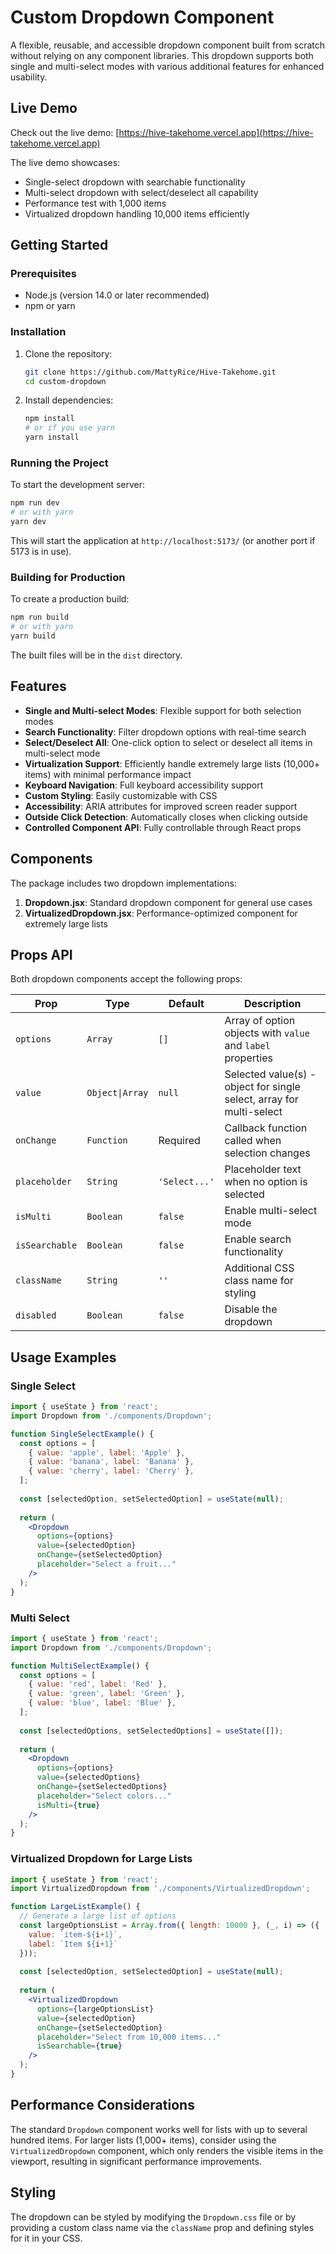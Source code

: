 # Custom Dropdown Component

A flexible, reusable, and accessible dropdown component built from scratch without relying on any component libraries. This dropdown supports both single and multi-select modes with various additional features for enhanced usability.

## Live Demo

Check out the live demo: [https://hive-takehome.vercel.app](https://hive-takehome.vercel.app)

The live demo showcases:
- Single-select dropdown with searchable functionality
- Multi-select dropdown with select/deselect all capability
- Performance test with 1,000 items
- Virtualized dropdown handling 10,000 items efficiently

## Getting Started

### Prerequisites

- Node.js (version 14.0 or later recommended)
- npm or yarn

### Installation

1. Clone the repository:
   ```bash
   git clone https://github.com/MattyRice/Hive-Takehome.git
   cd custom-dropdown
   ```

2. Install dependencies:
   ```bash
   npm install
   # or if you use yarn
   yarn install
   ```

### Running the Project

To start the development server:
```bash
npm run dev
# or with yarn
yarn dev
```

This will start the application at `http://localhost:5173/` (or another port if 5173 is in use).

### Building for Production

To create a production build:
```bash
npm run build
# or with yarn
yarn build
```

The built files will be in the `dist` directory.

## Features

- **Single and Multi-select Modes**: Flexible support for both selection modes
- **Search Functionality**: Filter dropdown options with real-time search
- **Select/Deselect All**: One-click option to select or deselect all items in multi-select mode
- **Virtualization Support**: Efficiently handle extremely large lists (10,000+ items) with minimal performance impact
- **Keyboard Navigation**: Full keyboard accessibility support
- **Custom Styling**: Easily customizable with CSS
- **Accessibility**: ARIA attributes for improved screen reader support
- **Outside Click Detection**: Automatically closes when clicking outside
- **Controlled Component API**: Fully controllable through React props

## Components

The package includes two dropdown implementations:

1. **Dropdown.jsx**: Standard dropdown component for general use cases
2. **VirtualizedDropdown.jsx**: Performance-optimized component for extremely large lists

## Props API

Both dropdown components accept the following props:

| Prop | Type | Default | Description |
|------|------|---------|-------------|
| `options` | `Array` | `[]` | Array of option objects with `value` and `label` properties |
| `value` | `Object\|Array` | `null` | Selected value(s) - object for single select, array for multi-select |
| `onChange` | `Function` | Required | Callback function called when selection changes |
| `placeholder` | `String` | `'Select...'` | Placeholder text when no option is selected |
| `isMulti` | `Boolean` | `false` | Enable multi-select mode |
| `isSearchable` | `Boolean` | `false` | Enable search functionality |
| `className` | `String` | `''` | Additional CSS class name for styling |
| `disabled` | `Boolean` | `false` | Disable the dropdown |

## Usage Examples

### Single Select

```jsx
import { useState } from 'react';
import Dropdown from './components/Dropdown';

function SingleSelectExample() {
  const options = [
    { value: 'apple', label: 'Apple' },
    { value: 'banana', label: 'Banana' },
    { value: 'cherry', label: 'Cherry' },
  ];
  
  const [selectedOption, setSelectedOption] = useState(null);
  
  return (
    <Dropdown
      options={options}
      value={selectedOption}
      onChange={setSelectedOption}
      placeholder="Select a fruit..."
    />
  );
}
```

### Multi Select

```jsx
import { useState } from 'react';
import Dropdown from './components/Dropdown';

function MultiSelectExample() {
  const options = [
    { value: 'red', label: 'Red' },
    { value: 'green', label: 'Green' },
    { value: 'blue', label: 'Blue' },
  ];
  
  const [selectedOptions, setSelectedOptions] = useState([]);
  
  return (
    <Dropdown
      options={options}
      value={selectedOptions}
      onChange={setSelectedOptions}
      placeholder="Select colors..."
      isMulti={true}
    />
  );
}
```

### Virtualized Dropdown for Large Lists

```jsx
import { useState } from 'react';
import VirtualizedDropdown from './components/VirtualizedDropdown';

function LargeListExample() {
  // Generate a large list of options
  const largeOptionsList = Array.from({ length: 10000 }, (_, i) => ({
    value: `item-${i+1}`,
    label: `Item ${i+1}`
  }));
  
  const [selectedOption, setSelectedOption] = useState(null);
  
  return (
    <VirtualizedDropdown
      options={largeOptionsList}
      value={selectedOption}
      onChange={setSelectedOption}
      placeholder="Select from 10,000 items..."
      isSearchable={true}
    />
  );
}
```

## Performance Considerations

The standard `Dropdown` component works well for lists with up to several hundred items. For larger lists (1,000+ items), consider using the `VirtualizedDropdown` component, which only renders the visible items in the viewport, resulting in significant performance improvements.

## Styling

The dropdown can be styled by modifying the `Dropdown.css` file or by providing a custom class name via the `className` prop and defining styles for it in your CSS.
